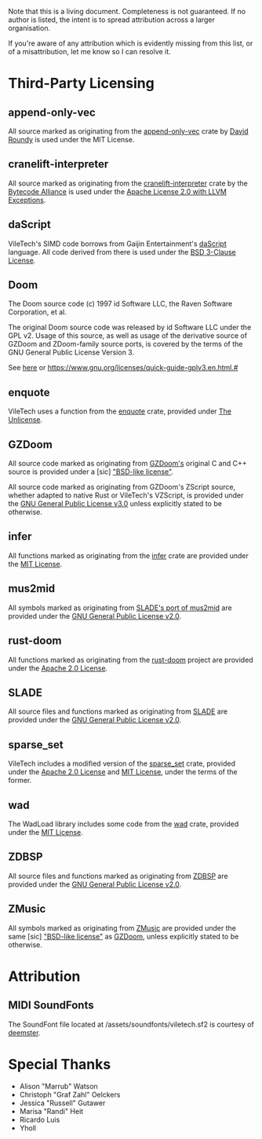 Note that this is a living document. Completeness is not guaranteed. If no author is listed, the intent is to spread attribution across a larger organisation.

If you're aware of any attribution which is evidently missing from this list, or of a misattribution, let me know so I can resolve it.

# Third-Party Licensing

## append-only-vec

All source marked as originating from the [append-only-vec](https://crates.io/crates/append-only-vec) crate by [David Roundy](https://github.com/droundy) is used under the MIT License.

## cranelift-interpreter

All source marked as originating from the [cranelift-interpreter](https://crates.io/crates/cranelift-interpreter) crate by the [Bytecode Alliance](https://bytecodealliance.org/) is used under the [Apache License 2.0 with LLVM Exceptions](./legal/wasmtime.txt).

## daScript

VileTech's SIMD code borrows from Gaijin Entertainment's [daScript](https://dascript.org/) language. All code derived from there is used under the [BSD 3-Clause License](./legal/dascript.txt).

## Doom

The Doom source code (c) 1997 id Software LLC, the Raven Software Corporation, et al.

The original Doom source code was released by id Software LLC under the GPL v2. Usage of this source, as well as usage of the derivative source of GZDoom and ZDoom-family source ports, is covered by the terms of the GNU General Public License Version 3.

See [here](./LICENSE) or https://www.gnu.org/licenses/quick-guide-gplv3.en.html.#

## enquote

VileTech uses a function from the [enquote](https://crates.io/crates/enquote) crate, provided under [The Unlicense](./legal/enquote.txt).

## GZDoom

All source code marked as originating from [GZDoom's](https://zdoom.org/index) original C and C++ source is provided under a [sic] ["BSD-like license"](./legal/gzdoom.txt).

All source code marked as originating from GZDoom's ZScript source, whether adapted to native Rust or VileTech's VZScript, is provided under the [GNU General Public License v3.0](./LICENSE) unless explicitly stated to be otherwise.

## infer

All functions marked as originating from the [infer](https://crates.io/crates/infer) crate are provided under the [MIT License](./legal/infer.txt).

## mus2mid

All symbols marked as originating from [SLADE's port of mus2mid](https://github.com/sirjuddington/SLADE/blob/d7b5e6efd0a567098f536820b9063f2c4540e100/thirdparty/mus2mid/mus2mid.cpp) are provided under the [GNU General Public License v2.0](./legal/mus2mid.txt).

## rust-doom

All functions marked as originating from the [rust-doom](https://github.com/cristicbz/rust-doom) project are provided under the [Apache 2.0 License](./legal/rust-doom.txt).

## SLADE

All source files and functions marked as originating from [SLADE](https://slade.mancubus.net/) are provided under the [GNU General Public License v2.0](./legal/slade.txt).

## sparse_set

VileTech includes a modified version of the [sparse_set](https://crates.io/crates/sparse_set) crate, provided under the [Apache 2.0 License](./legal/sparse-set_apache.txt) and [MIT License](./legal/sparse-set_mit.txt), under the terms of the former.

## wad

The WadLoad library includes some code from the [wad](https://crates.io/crates/wad) crate, provided under the [MIT License](./legal/wad.txt).

## ZDBSP

All source files and functions marked as originating from [ZDBSP](https://github.com/ZDoom/zdbsp) are provided under the [GNU General Public License v2.0](./legal/zdbsp.txt).

## ZMusic

All symbols marked as originating from [ZMusic](https://github.com/ZDoom/ZMusic) are provided under the same [sic] ["BSD-like license"](./legal/zmusic.txt) as [GZDoom](#gzdoom), unless explicitly stated to be otherwise.

# Attribution

## MIDI SoundFonts

The SoundFont file located at /assets/soundfonts/viletech.sf2 is courtesy of [deemster](https://www.vogons.org/viewtopic.php?p=599227#p599227).

# Special Thanks

- Alison "Marrub" Watson
- Christoph "Graf Zahl" Oelckers
- Jessica "Russell" Gutawer
- Marisa "Randi" Heit
- Ricardo Luis
- Yholl
